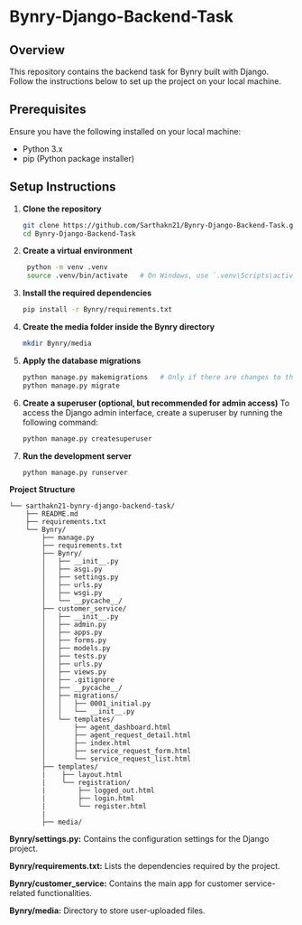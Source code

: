 ﻿# Bynry-Django-Backend-Task

## Overview
This repository contains the backend task for Bynry built with Django. Follow the instructions below to set up the project on your local machine.

## Prerequisites
Ensure you have the following installed on your local machine:
- Python 3.x
- pip (Python package installer)

## Setup Instructions

1. **Clone the repository**
   ```bash
   git clone https://github.com/Sarthakn21/Bynry-Django-Backend-Task.git
   cd Bynry-Django-Backend-Task

2. **Create a virtual environment**
   ```bash
    python -m venv .venv
    source .venv/bin/activate   # On Windows, use `.venv\Scripts\activate`

3. **Install the required dependencies**
    ```bash
    pip install -r Bynry/requirements.txt
    
4. **Create the media folder inside the Bynry directory**
    ```bash
    mkdir Bynry/media

5. **Apply the database migrations**
    ```bash
    python manage.py makemigrations   # Only if there are changes to the models
    python manage.py migrate
6. **Create a superuser (optional, but recommended for admin access)**
To access the Django admin interface, create a superuser by running the following command:
    ```bash
    python manage.py createsuperuser

7. **Run the development server**
    ```bash
    python manage.py runserver
**Project Structure**

```Directory structure:
└── sarthakn21-bynry-django-backend-task/
    ├── README.md
    ├── requirements.txt
    └── Bynry/
        ├── manage.py
        ├── requirements.txt
        ├── Bynry/
        │   ├── __init__.py
        │   ├── asgi.py
        │   ├── settings.py
        │   ├── urls.py
        │   ├── wsgi.py
        │   └── __pycache__/
        ├── customer_service/
        │   ├── __init__.py
        │   ├── admin.py
        │   ├── apps.py
        │   ├── forms.py
        │   ├── models.py
        │   ├── tests.py
        │   ├── urls.py
        │   ├── views.py
        │   ├── .gitignore
        │   ├── __pycache__/
        │   ├── migrations/
        │   │   ├── 0001_initial.py
        │   │   └── __init__.py
        │   └── templates/
        │       ├── agent_dashboard.html
        │       ├── agent_request_detail.html
        │       ├── index.html
        │       ├── service_request_form.html
        │       └── service_request_list.html
        ├── templates/
        |    ├── layout.html
        |    └── registration/
        |        ├── logged_out.html
        |        ├── login.html
        |        └── register.html
        |
        ├── media/
```


**Bynry/settings.py:** Contains the configuration settings for the Django project.

**Bynry/requirements.txt:** Lists the dependencies required by the project.

**Bynry/customer_service:** Contains the main app for customer service-related functionalities.

**Bynry/media:** Directory to store user-uploaded files.
